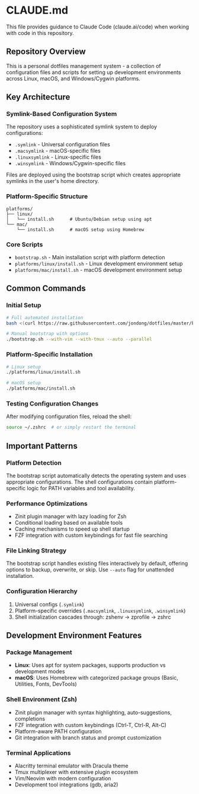 # CLAUDE.md

This file provides guidance to Claude Code (claude.ai/code) when working with code in this repository.

## Repository Overview

This is a personal dotfiles management system - a collection of configuration files and scripts for setting up development environments across Linux, macOS, and Windows/Cygwin platforms.

## Key Architecture

### Symlink-Based Configuration System
The repository uses a sophisticated symlink system to deploy configurations:
- `.symlink` - Universal configuration files
- `.macsymlink` - macOS-specific files
- `.linuxsymlink` - Linux-specific files  
- `.winsymlink` - Windows/Cygwin-specific files

Files are deployed using the bootstrap script which creates appropriate symlinks in the user's home directory.

### Platform-Specific Structure
```
platforms/
├── linux/
│   └── install.sh      # Ubuntu/Debian setup using apt
└── mac/
    └── install.sh      # macOS setup using Homebrew
```

### Core Scripts
- `bootstrap.sh` - Main installation script with platform detection
- `platforms/linux/install.sh` - Linux development environment setup
- `platforms/mac/install.sh` - macOS development environment setup

## Common Commands

### Initial Setup
```bash
# Full automated installation
bash <(curl https://raw.githubusercontent.com/jondong/dotfiles/master/bootstrap.sh -L)

# Manual bootstrap with options
./bootstrap.sh --with-vim --with-tmux --auto --parallel
```

### Platform-Specific Installation
```bash
# Linux setup
./platforms/linux/install.sh

# macOS setup
./platforms/mac/install.sh
```

### Testing Configuration Changes
After modifying configuration files, reload the shell:
```bash
source ~/.zshrc  # or simply restart the terminal
```

## Important Patterns

### Platform Detection
The bootstrap script automatically detects the operating system and uses appropriate configurations. The shell configurations contain platform-specific logic for PATH variables and tool availability.

### Performance Optimizations
- Zinit plugin manager with lazy loading for Zsh
- Conditional loading based on available tools
- Caching mechanisms to speed up shell startup
- FZF integration with custom keybindings for fast file searching

### File Linking Strategy
The bootstrap script handles existing files interactively by default, offering options to backup, overwrite, or skip. Use `--auto` flag for unattended installation.

### Configuration Hierarchy
1. Universal configs (`.symlink`)
2. Platform-specific overrides (`.macsymlink`, `.linuxsymlink`, `.winsymlink`)
3. Shell initialization cascades through: zshenv → zprofile → zshrc

## Development Environment Features

### Package Management
- **Linux**: Uses apt for system packages, supports production vs development modes
- **macOS**: Uses Homebrew with categorized package groups (Basic, Utilities, Fonts, DevTools)

### Shell Environment (Zsh)
- Zinit plugin manager with syntax highlighting, auto-suggestions, completions
- FZF integration with custom keybindings (Ctrl-T, Ctrl-R, Alt-C)
- Platform-aware PATH configuration
- Git integration with branch status and prompt customization

### Terminal Applications
- Alacritty terminal emulator with Dracula theme
- Tmux multiplexer with extensive plugin ecosystem
- Vim/Neovim with modern configuration
- Development tool integrations (gdb, aria2)